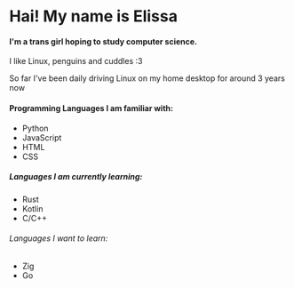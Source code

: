 # Hai! My name is Elissa

#### I'm a trans girl hoping to study computer science.
I like Linux, penguins and cuddles :3 

So far I've been daily driving Linux on my home desktop for around 3 years now



#### Programming Languages I am familiar with:

- Python
- JavaScript
- HTML
- CSS
  
##### Languages I am currently learning:

- Rust
- Kotlin
- C/C++

###### Languages I want to learn:

- Zig
- Go



